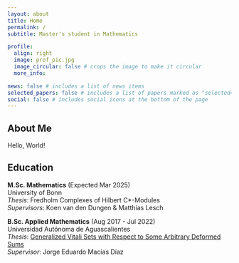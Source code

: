 ```yaml
---
layout: about
title: Home
permalink: /
subtitle: Master's student in Mathematics

profile:
  align: right
  image: prof_pic.jpg
  image_circular: false # crops the image to make it circular
  more_info:

news: false # includes a list of news items
selected_papers: false # includes a list of papers marked as "selected={true}"
social: false # includes social icons at the bottom of the page
---
```

## About Me
Hello, World!

## Education
**M.Sc. Mathematics** (Expected Mar 2025) <br/>
University of Bonn<br/>
*Thesis*: Fredholm Complexes of Hilbert C\*-Modules<br/>
*Supervisors*: Koen van den Dungen & Matthias Lesch<br/>

**B.Sc. Applied Mathematics** (Aug 2017 - Jul 2022)<br/>
Universidad Autónoma de Aguascalientes<br/>
*Thesis*: [Generalized Vitali Sets with Respect to Some Arbitrary Deformed Sums](https://doi.org/10.1016/S0034-4877(22)00082-9)<br/>
*Supervisor*: Jorge Eduardo Macías Díaz<br/>

